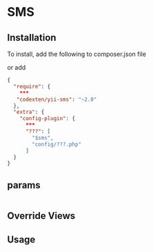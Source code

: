 # SMS

## Installation

To install, add the following to composer.json file

or add

```json
{
  "require": {
    ***
   "codexten/yii-sms": "~2.0"
  },
  "extra": {
    "config-plugin": {
      ***
      "???": [
        "$sms",
        "config/???.php"
      ]
  }
}
```

## params

```php

```

## Override Views



## Usage
